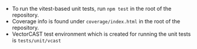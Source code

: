 - To run the vitest-based unit tests, run `npm test` in the root of the repository.
- Coverage info is found under `coverage/index.html` in the root of the repository.
- VectorCAST test environment which is created for running the unit tests is `tests/unit/vcast`

